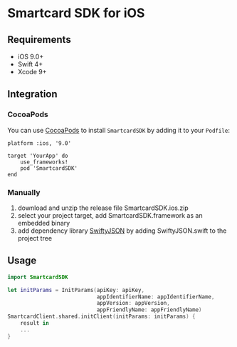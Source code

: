 # Smartcard SDK for iOS

## Requirements
* iOS 9.0+
* Swift 4+
* Xcode 9+

## Integration
### CocoaPods
You can use [CocoaPods](http://cocoapods.org/) to install `SmartcardSDK` by adding it to your `Podfile`:
```
platform :ios, '9.0'

target 'YourApp' do
    use_frameworks!
    pod 'SmartcardSDK'
end
```

### Manually
1. download and unzip the release file SmartcardSDK.ios.zip
2. select your project target, add SmartcardSDK.framework as an embedded binary
3. add dependency library [SwiftyJSON](https://github.com/SwiftyJSON/SwiftyJSON) by adding SwiftyJSON.swift to the project tree

## Usage
```swift
import SmartcardSDK

let initParams = InitParams(apiKey: apiKey,
                            appIdentifierName: appIdentifierName,
                            appVersion: appVersion,
                            appFriendlyName: appFriendlyName)
SmartcardClient.shared.initClient(initParams: initParams) {
    result in
    ...
}
```

